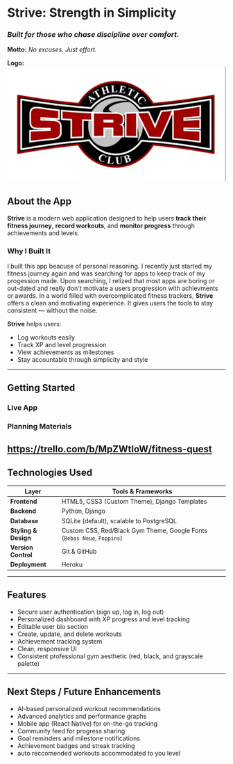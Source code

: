 #  **Strive: Strength in Simplicity**

### _Built for those who chase discipline over comfort._

**Motto:** _No excuses. Just effort._

**Logo:** ![Strive logo](main_app/static/images/Screenshot_22-10-2025_135138_www.bing.com.jpeg) 

##  **About the App**

**Strive** is a modern web application designed to help users **track their fitness journey**, **record workouts**, and **monitor progress** through achievements and levels.

### **Why I Built It**
I built this app beacuse of personal reasoning. I recently just started my fitness journey again and was searching for apps to keep track of my progession made.   Upon searching, I relized that most apps are boring or out-dated and really don't motivate a users progression with achievments or awards.
In a world filled with overcomplicated fitness trackers, **Strive** offers a clean and motivating experience. It gives users the tools to stay consistent — without the noise. 

**Strive** helps users:
- Log workouts easily  
- Track XP and level progression  
- View achievements as milestones  
- Stay accountable through simplicity and style  

---

##  **Getting Started**

###  **Live App**


###  **Planning Materials**
https://trello.com/b/MpZWtloW/fitness-quest
---

##  **Technologies Used**

| Layer | Tools & Frameworks |
|-------|--------------------|
| **Frontend** | HTML5, CSS3 (Custom Theme), Django Templates |
| **Backend** | Python, Django |
| **Database** | SQLite (default), scalable to PostgreSQL |
| **Styling & Design** | Custom CSS, Red/Black Gym Theme, Google Fonts (`Bebas Neue`, `Poppins`) |
| **Version Control** | Git & GitHub |
| **Deployment** |  Heroku |

---

##  **Features**

- Secure user authentication (sign up, log in, log out)  
- Personalized dashboard with XP progress and level tracking  
- Editable user bio section  
- Create, update, and delete workouts  
- Achievement tracking system  
- Clean, responsive UI  
- Consistent professional gym aesthetic (red, black, and grayscale palette)  

---

##  **Next Steps / Future Enhancements**

-  AI-based personalized workout recommendations  
-  Advanced analytics and performance graphs  
-  Mobile app (React Native) for on-the-go tracking  
-  Community feed for progress sharing  
-  Goal reminders and milestone notifications  
-  Achievement badges and streak tracking  
-  auto reccomended workouts accommodated to you level 


